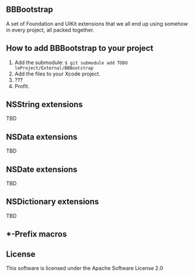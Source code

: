 BBBootstrap
-----------
A set of Foundation and UIKit extensions that we all end up using somehow in every project, all packed together.


## How to add BBBootstrap to your project

1. Add the submodule: `$ git submodule add TODO leProject/External/BBBootstrap`
2. Add the files to your Xcode project.
3. ???
4. Profit.


## NSString extensions

TBD


## NSData extensions

TBD


## NSDate extensions

TBD


## NSDictionary extensions

TBD


## *-Prefix macros


## License

This software is licensed under the Apache Software License 2.0